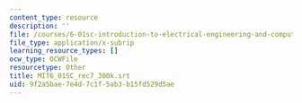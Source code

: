 ```yaml
---
content_type: resource
description: ''
file: /courses/6-01sc-introduction-to-electrical-engineering-and-computer-science-i-spring-2011/9f2a5bae7e4d7c1f5ab3b15fd529d5ae_MIT6_01SC_rec7_300k.srt
file_type: application/x-subrip
learning_resource_types: []
ocw_type: OCWFile
resourcetype: Other
title: MIT6_01SC_rec7_300k.srt
uid: 9f2a5bae-7e4d-7c1f-5ab3-b15fd529d5ae
---
```

